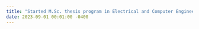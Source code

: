 ```yaml
---
title: "Started M.Sc. thesis program in Electrical and Computer Engineering at McGill University and Mila in Fall 2023."
date: 2023-09-01 00:01:00 -0400
---
```

